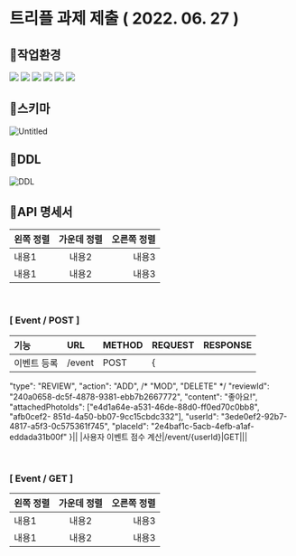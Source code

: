 # 트리플 과제 제출 ( 2022. 06. 27 )

## 📌작업환경

<img src="https://img.shields.io/badge/JAVA 8-orange?style=flat&logo=java&logoColor=white"> <img src="https://img.shields.io/badge/Springboot-6DB33F?style=flat&logo=Springboot&logoColor=white"> <img src="https://img.shields.io/badge/gradle-02303A?style=flat&logo=gradle&logoColor=white"> <img src="https://img.shields.io/badge/MySQL-4479A1??style=flat&logo=MySQL&logoColor=white">
<img src="https://img.shields.io/badge/intelliJ-red?style=flat&logo=IntelliJ+IDEA&logoColor=white"> <img src="https://img.shields.io/badge/Github-black?style=flat&logo=github&logoColor=white">
<br>

## 📌스키마

![Untitled](https://user-images.githubusercontent.com/45547558/175925285-4d1420ff-a464-46ba-b4e5-421759e41feb.png)
<br>

## 📌DDL

![DDL](https://user-images.githubusercontent.com/45547558/175923098-a6337a5d-b6a0-43d2-8f73-70e4c9f4410d.png)
<br>

## 📌API 명세서

|왼쪽 정렬|가운데 정렬|오른쪽 정렬| 
|:---|:---:|---:| 
|내용1|내용2|내용3| 
|내용1|내용2|내용3| 

<br>

### [ Event / POST ]
|기능|URL|METHOD|REQUEST|RESPONSE|
|:---|:---|:---|:---|:---| 
|이벤트 등록|/event|POST|{
 "type": "REVIEW", 
 "action": "ADD", /* "MOD", "DELETE" */ 
 "reviewId": "240a0658-dc5f-4878-9381-ebb7b2667772", 
 "content": "좋아요!", 
 "attachedPhotoIds": ["e4d1a64e-a531-46de-88d0-ff0ed70c0bb8", "afb0cef2-
851d-4a50-bb07-9cc15cbdc332"], 
 "userId": "3ede0ef2-92b7-4817-a5f3-0c575361f745", 
 "placeId": "2e4baf1c-5acb-4efb-a1af-eddada31b00f" 
}||
|사용자 이벤트 점수 계산|/event/{userId}|GET|||

<br>

### [ Event / GET ]
|왼쪽 정렬|가운데 정렬|오른쪽 정렬| 
|:---|:---:|---:| 
|내용1|내용2|내용3| 
|내용1|내용2|내용3| 

<br>
